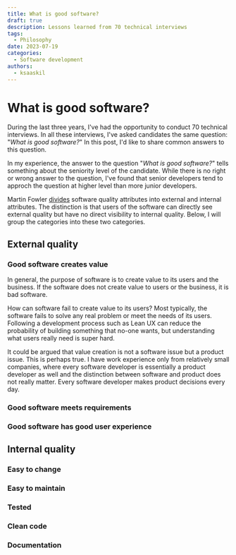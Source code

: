 ```yaml
---
title: What is good software?
draft: true
description: Lessons learned from 70 technical interviews
tags:
  - Philosophy
date: 2023-07-19
categories:
  - Software development
authors:
  - ksaaskil
---
```


# What is good software?

During the last three years, I've had the opportunity to conduct 70 technical interviews. In all these interviews, I've asked candidates the same question: "_What is good software?_" In this post, I'd like to share common answers to this question.

<!-- more -->

In my experience, the answer to the question "_What is good software?_" tells something about the seniority level of the candidate. While there is no right or wrong answer to the question, I've found that senior developers tend to approch the question at higher level than more junior developers.

Martin Fowler [divides](https://martinfowler.com/articles/is-quality-worth-cost.html) software quality attributes into external and internal attributes. The distinction is that users of the software can directly see external quality but have no direct visibility to internal quality. Below, I will group the categories into these two categories.

## External quality

### Good software creates value

In general, the purpose of software is to create value to its users and the business. If the software does not create value to users or the business, it is bad software.

How can software fail to create value to its users? Most typically, the software fails to solve any real problem or meet the needs of its users. Following a development process such as Lean UX can reduce the probability of building something that no-one wants, but understanding what users really need is super hard.

It could be argued that value creation is not a software issue but a product issue. This is perhaps true. I have work experience only from relatively small companies, where every software developer is essentially a product developer as well and the distinction between software and product does not really matter. Every software developer makes product decisions every day.

### Good software meets requirements

### Good software has good user experience

## Internal quality

### Easy to change

### Easy to maintain

### Tested

### Clean code

### Documentation
